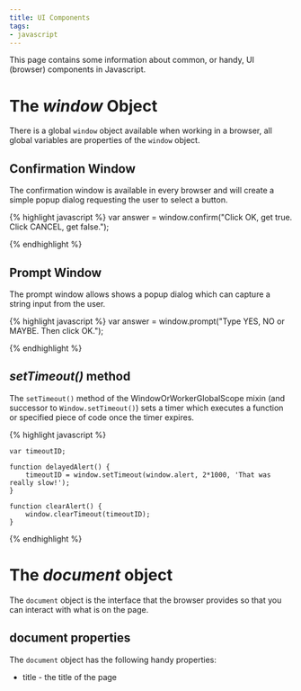 ```yaml
---
title: UI Components
tags:
- javascript
---
```


This page contains some information about common, or handy, UI (browser) components in Javascript.

# The *window* Object

There is a global `window` object available when working in a browser, all global variables are properties of the `window` object.

## Confirmation Window

The confirmation window is available in every browser and will create a simple popup dialog requesting the user to select a button.

{% highlight javascript %}
    var answer = window.confirm("Click OK, get true. Click CANCEL, get false.");

{% endhighlight %}

## Prompt Window

The prompt window allows shows a popup dialog which can capture a string input from the user.

{% highlight javascript %}
    var answer = window.prompt("Type YES, NO or MAYBE. Then click OK.");

{% endhighlight %}

## *setTimeout()* method

The `setTimeout()` method of the WindowOrWorkerGlobalScope mixin (and successor to `Window.setTimeout()`) sets a timer which executes a function or specified piece of code once the timer expires.

{% highlight javascript %}

    var timeoutID;

    function delayedAlert() {
        timeoutID = window.setTimeout(window.alert, 2*1000, 'That was really slow!');
    }

    function clearAlert() {
        window.clearTimeout(timeoutID);
    }

{% endhighlight %}

# The *document* object

The `document` object is the interface that the browser provides so that you can interact with what is on the page.

## document properties

The `document` object has the following handy properties:
* title - the title of the page
